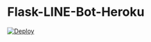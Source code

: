 # Flask-LINE-Bot-Heroku

<a href="https://heroku.com/deploy?template=https://github.com/fangyu070899/medical_linebot/tree/main">
  <img src="https://www.herokucdn.com/deploy/button.svg" alt="Deploy">
</a>

